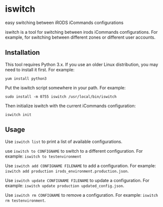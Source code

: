 # iswitch
easy switching between iRODS iCommands configurations

iswitch is a tool for switching between irods iCommands configurations. For
example, for switching between different zones or different user accounts.

## Installation

This tool requires Python 3.x. If you use an older Linux distribution, you
may need to install it first. For example:

```
yum install python3
```

Put the iswitch script somewhere in your path. For example:

```
sudo install -m 0755 iswitch /usr/local/bin/iswitch
```

Then initialize iswitch with the current iCommands configuration:

```
iswitch init
```

## Usage

Use `iswitch list` to print a list of available configurations.

use `iswitch to CONFIGNAME` to switch to a different configuration. For example: `iswitch to testenvironment`

Use `iswitch add CONFIGNAME FILENAME` to add a configuration. For example:
`iswitch add production irods_environment.production.json`.

Use `iswitch update CONFIGNAME FILENAME` to update a configuration. For example: `iswitch update production updated_config.json`.

Use `iswitch rm CONFIGNAME` to remove a configuration. For example: `iswitch rm testenvironment`.
